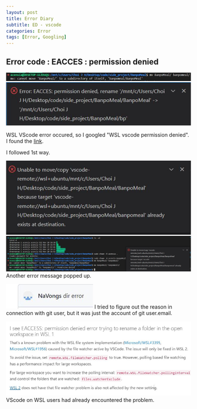 ```yaml
---
layout: post
title: Error Diary
subtitle: ED - vscode
categories: Error
tags: [Error, Googling]
---
```


## Error code : EACCES : permission denied

![err1](/assets/images/src/1121_1.JPG)
![err2](/assets/images/src/1121_2.JPG)

WSL VScode error occured, so I googled "WSL vscode permission denied". I found the [link](https://velog.io/@gidskql6671/VSCode-WSL%ED%99%98%EA%B2%BD%EC%97%90%EC%84%9C-%EB%94%94%EB%A0%89%ED%86%A0%EB%A6%AC-%EB%B3%80%EA%B2%BD%EC%8B%9CPermission-denied-%ED%95%B4%EA%B2%B0).  

I followed 1st way.

![err3](/assets/images/src/1121_3.JPG)
![err4](/assets/images/src/1121_4.JPG)
Another error message popped up.

![err5](/assets/images/src/1121_5.JPG)
I tried to figure out the reason in connection with git user, but it was just the account of git user.email. 

![err6](/assets/images/src/1121_6.JPG)
VScode on WSL users had already encountered the problem.

